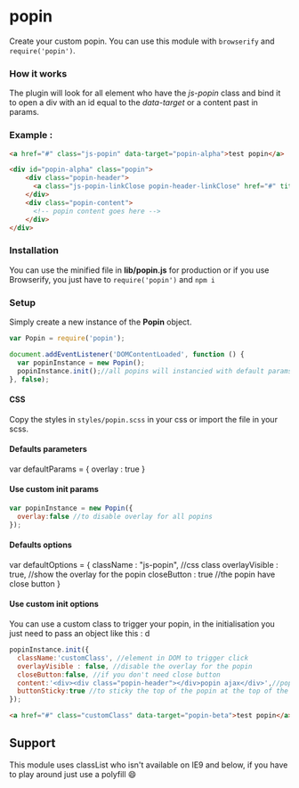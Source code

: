 # popin
Create your custom popin.
You can use this module with `browserify` and `require('popin')`.

### How it works
The plugin will look for all element who have the *js-popin* class and bind it to open a div with an id equal to the *data-target* or a content past in params.

### Example :
```html
<a href="#" class="js-popin" data-target="popin-alpha">test popin</a>

<div id="popin-alpha" class="popin">
    <div class="popin-header">
      <a class="js-popin-linkClose popin-header-linkClose" href="#" title="">Fermer X</a>
    </div>
    <div class="popin-content">
      <!-- popin content goes here -->
    </div>
</div>
```

### Installation
You can use the minified file in **lib/popin.js** for production or if you use Browserify, you just have to `require('popin')` and `npm i`


### Setup
Simply create a new instance of the **Popin** object.

```js
var Popin = require('popin');

document.addEventListener('DOMContentLoaded', function () {
  var popinInstance = new Popin();
  popinInstance.init();//all popins will instancied with default params
}, false);

```
#### CSS
Copy the styles in `styles/popin.scss` in your css or import the file in your scss.


#### Defaults parameters
var defaultParams = {
  overlay : true
}

#### Use custom init params
```js
var popinInstance = new Popin({
  overlay:false //to disable overlay for all popins
});
```

#### Defaults options
var defaultOptions = {
    className : "js-popin", //css class
    overlayVisible : true, //show the overlay for the popin
    closeButton : true //the popin have close button
  }

#### Use custom init options
You can use a custom class to trigger your popin, in the initialisation you just need to pass an object like this :
d
```js
popinInstance.init({
  className:'customClass', //element in DOM to trigger click
  overlayVisible : false, //disable the overlay for the popin
  closeButton:false, //if you don't need close button
  content:'<div><div class="popin-header"></div>popin ajax</div>',//popin content not in default DOM loaded,
  buttonSticky:true //to sticky the top of the popin at the top of the button
});
```
```html
<a href="#" class="customClass" data-target="popin-beta">test popin</a>
```

## Support 
This module uses classList who isn't available on IE9 and below, if you have to play around just use a polyfill :smile:

